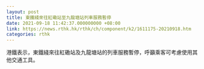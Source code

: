 ```yaml
---
layout: post
title: 東鐵綫來往紅磡站至九龍塘站列車服務暫停
date: 2021-09-18 11:42:37.000000000 +08:00
link: https://news.rthk.hk/rthk/ch/component/k2/1611175-20210918.htm
categories: rthk
---
```


港鐵表示，東鐵綫來往紅磡站及九龍塘站的列車服務暫停，呼籲乘客可考慮使用其他交通工具。
